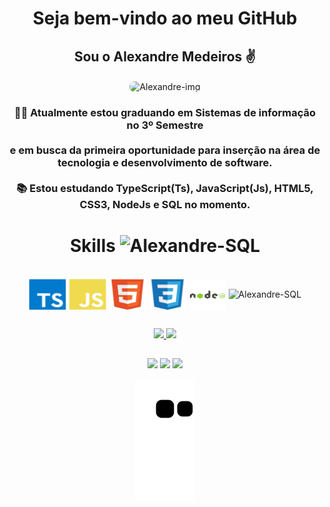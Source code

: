 <div align="center">  <h1> Seja bem-vindo ao meu GitHub </h1> </div>

<div align="center"> <h2> Sou o Alexandre Medeiros ✌️ </h2> <img align="center" alt="Alexandre-img" height="150" style="border-radius:50px;" src="https://user-images.githubusercontent.com/94659875/173669063-3b05f0c4-6de8-4446-aa0b-5cd1ab0d1015.png">
 </div>
 
<div align="center"> 
 <h3> 🧑‍🎓 Atualmente estou graduando em Sistemas de informação no 3º Semestre
<br> <br>
e em busca da primeira oportunidade para inserção na área de tecnologia e desenvolvimento de software.
<br> <br>
📚 Estou estudando TypeScript(Ts), JavaScript(Js), HTML5, CSS3, NodeJs e SQL no momento.
</div>
 
 <div>
  <h1 align="center">
   Skills <img alt="Alexandre-SQL" height="50" width="60" src="https://cdn-icons-png.flaticon.com/512/2194/2194216.png">
  </h1>
 

  <div align="center"><br>
   <img align="center" alt="Alexandre-Ts" height="50" width="60" src="https://raw.githubusercontent.com/devicons/devicon/1119b9f84c0290e0f0b38982099a2bd027a48bf1/icons/typescript/typescript-original.svg">

   <img align="center" alt="Alexandre-Js" height="50" width="60" src="https://raw.githubusercontent.com/devicons/devicon/master/icons/javascript/javascript-plain.svg">

   <img align="center" alt="Alexandre-HTML" height="50" width="60" src="https://raw.githubusercontent.com/devicons/devicon/master/icons/html5/html5-original.svg">

   <img align="center" alt="Alexandre-CSS" height="50" width="60" src="https://raw.githubusercontent.com/devicons/devicon/master/icons/css3/css3-original.svg">

   <img align="center" alt="Alexandre-NodeJs" height="50" width="60"     src="https://raw.githubusercontent.com/devicons/devicon/1119b9f84c0290e0f0b38982099a2bd027a48bf1/icons/nodejs/nodejs-original-wordmark.svg">

   <img align="center" alt="Alexandre-SQL" height="50" width="60" src="https://cdn-icons-png.flaticon.com/512/2772/2772128.png">
 </div>
  
</div>

##

<div align="center">
  <a href="https://github.com/AlexandreMSJR">
  <img height="180em" src="https://github-readme-stats.vercel.app/api?username=AlexandreMSJR&show_icons=true&theme=dracula&include_all_commits=true&count_private=true"/>
  <img height="180em" src="https://github-readme-stats.vercel.app/api/top-langs/?username=AlexandreMSJR&layout=compact&langs_count=7&theme=dracula"/>
</div>

##
 
<div align="center">
  <a href="https://instagram.com/alexandremsjr" target="_blank"><img src="https://img.shields.io/badge/-Instagram-%23E4405F?style=for-the-badge&logo=instagram&logoColor=white" target="_blank"></a>
  <a href = "mailto:alexandremedeirosjunior@gmail.com"><img src="https://img.shields.io/badge/-Gmail-%23333?style=for-the-badge&logo=gmail&logoColor=white" target="_blank"></a>
  <a href="https://www.linkedin.com/in/alexandre-medeiros-dos-santos-junior-83b820a4/" target="_blank"><img src="https://img.shields.io/badge/-LinkedIn-%230077B5?style=for-the-badge&logo=linkedin&logoColor=white" target="_blank"></a> 
  
 ![snake gif](https://github.com/AlexandreMSJR/AlexandreMSJR/blob/output/github-contribution-grid-snake.svg)
  
  </div>
